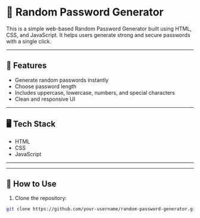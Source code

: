 # 🔐 Random Password Generator

This is a simple web-based Random Password Generator built using HTML, CSS, and JavaScript. It helps users generate strong and secure passwords with a single click.

---

## 🚀 Features

- Generate random passwords instantly
- Choose password length
- Includes uppercase, lowercase, numbers, and special characters
- Clean and responsive UI

---

## 🖥️ Tech Stack

- HTML
- CSS
- JavaScript

---




---

## 📂 How to Use

1. Clone the repository:

```bash
git clone https://github.com/your-username/random-password-generator.git
